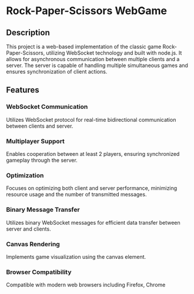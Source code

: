 # Rock-Paper-Scissors WebGame

## Description

This project is a web-based implementation of the classic game Rock-Paper-Scissors, utilizing WebSocket technology and built with node.js. It allows for asynchronous communication between multiple clients and a server. The server is capable of handling multiple simultaneous games and ensures synchronization of client actions.

## Features

### WebSocket Communication

Utilizes WebSocket protocol for real-time bidirectional communication between clients and server.

### Multiplayer Support

Enables cooperation between at least 2 players, ensuring synchronized gameplay through the server.

### Optimization

Focuses on optimizing both client and server performance, minimizing resource usage and the number of transmitted messages.

### Binary Message Transfer

Utilizes binary WebSocket messages for efficient data transfer between server and clients.

### Canvas Rendering

Implements game visualization using the canvas element.

### Browser Compatibility

Compatible with modern web browsers including Firefox, Chrome
